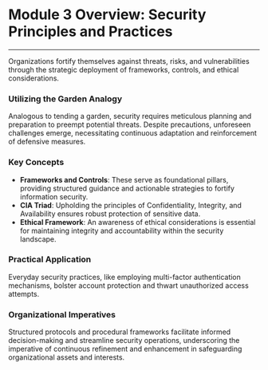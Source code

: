 # Module 3 Overview: Security Principles and Practices

---

Organizations fortify themselves against threats, risks, and vulnerabilities through the strategic deployment of frameworks, controls, and ethical considerations. 

### Utilizing the Garden Analogy
Analogous to tending a garden, security requires meticulous planning and preparation to preempt potential threats. Despite precautions, unforeseen challenges emerge, necessitating continuous adaptation and reinforcement of defensive measures.

### Key Concepts
- **Frameworks and Controls**: These serve as foundational pillars, providing structured guidance and actionable strategies to fortify information security.
- **CIA Triad**: Upholding the principles of Confidentiality, Integrity, and Availability ensures robust protection of sensitive data.
- **Ethical Framework**: An awareness of ethical considerations is essential for maintaining integrity and accountability within the security landscape.

### Practical Application
Everyday security practices, like employing multi-factor authentication mechanisms, bolster account protection and thwart unauthorized access attempts.

### Organizational Imperatives
Structured protocols and procedural frameworks facilitate informed decision-making and streamline security operations, underscoring the imperative of continuous refinement and enhancement in safeguarding organizational assets and interests.

